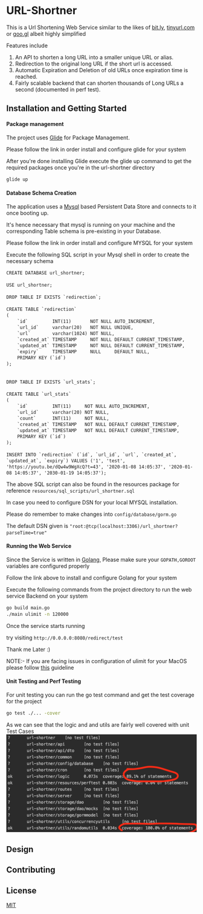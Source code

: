# URL-Shortner
This is a Url Shortening Web Service similar to the likes of [bit.ly](https://bit.ly), [tinyurl.com](https://tinyurl.com/) or [goo.gl](https://goo.gl) albeit highly simplified

Features include
1. An API to shorten a long URL into a smaller unique URL or alias.
2. Redirection to the original long URL if the short url is accessed.
3. Automatic Expiration and Deletion of old URLs once expiration time is reached.
4. Fairly scalable backend that can shorten thousands of Long URLs a second (documented in perf test).

## Installation and Getting Started
#### Package management
The project uses [Glide](https://glide.sh/) for Package Management.

Please follow the link in order install and configure glide for your system

After you're done installing Glide execute the glide up command to get the required packages once you're in the url-shortner directory 

```bash
glide up
```
#### Database Schema Creation
The application uses a [Mysql](https://dev.mysql.com/downloads/installer/) based Persistent Data Store and connects to it once booting up. 

It's hence necessary that mysql is running on your machine and the corresponding Table schema is pre-existing in your Database.

Please follow the link in order install and configure MYSQL for your system

Execute the following SQL script in your Mysql shell in order to create the necessary schema 

```mysql
CREATE DATABASE url_shortner;

USE url_shortner;

DROP TABLE IF EXISTS `redirection`;

CREATE TABLE `redirection`
(
    `id`         INT(11)       NOT NULL AUTO_INCREMENT,
    `url_id`     varchar(20)   NOT NULL UNIQUE,
    `url`        varchar(1024) NOT NULL,
    `created_at` TIMESTAMP     NOT NULL DEFAULT CURRENT_TIMESTAMP,
    `updated_at` TIMESTAMP     NOT NULL DEFAULT CURRENT_TIMESTAMP,
    `expiry`     TIMESTAMP     NULL     DEFAULT NULL,
    PRIMARY KEY (`id`)
);


DROP TABLE IF EXISTS `url_stats`;

CREATE TABLE `url_stats`
(
    `id`         INT(11)     NOT NULL AUTO_INCREMENT,
    `url_id`     varchar(20) NOT NULL,
    `count`      INT(11)     NOT NULL,
    `created_at` TIMESTAMP   NOT NULL DEFAULT CURRENT_TIMESTAMP,
    `updated_at` TIMESTAMP   NOT NULL DEFAULT CURRENT_TIMESTAMP,
    PRIMARY KEY (`id`)
);

INSERT INTO `redirection` (`id`, `url_id`, `url`, `created_at`, `updated_at`, `expiry`) VALUES ('1', 'test', 'https://youtu.be/dQw4w9WgXcQ?t=43', '2020-01-08 14:05:37', '2020-01-08 14:05:37', '2030-01-19 14:05:37');
```
The above SQL script can also be found in the resources package for reference 
`resources/sql_scripts/url_shortner.sql`

In case you need to configure DSN for your local MYSQL installation. 

Please do remember to make changes into
`config/database/gorm.go`

The default DSN given is 
``"root:@tcp(localhost:3306)/url_shortner?parseTime=true"``

####  Running the Web Service
Since the Service is written in [Golang](https://golang.org/), Please make sure your ``GOPATH,GOROOT`` variables are configured properly 

Follow the link above to install and configure Golang for your system

Execute the following commands from the project directory to run the web service Backend on your system

```bash
go build main.go
./main ulimit -n 120000
```

Once the service starts running 

try visiting ``http://0.0.0.0:8080/redirect/test``

Thank me Later :)

NOTE:- If you are facing issues in configuration of ulimit for your MacOS please follow [this](http://blog.mact.me/2014/10/22/yosemite-upgrade-changes-open-file-limit) guideline  

#### Unit Testing and Perf Testing
For unit testing you can run the go test command and get the test coverage for the project 

```bash
go test ./... -cover
```
As we can see that the logic and and utils are fairly well covered with unit Test Cases 
![](resources/images/test_coverage.png)


## Design


## Contributing






## License
[MIT](https://choosealicense.com/licenses/mit/)